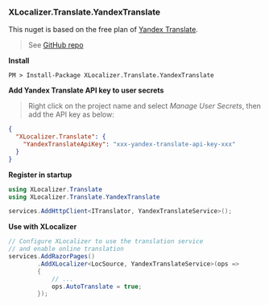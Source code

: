 ### XLocalizer.Translate.YandexTranslate
This nuget is based on the free plan of [Yandex Translate](https://tech.yandex.com/translate/).

> See [GitHub repo](https://github.com/LazZiya/XLocalizer.Translate.YandexTranslate)

**Install**
````
PM > Install-Package XLocalizer.Translate.YandexTranslate
````

**Add Yandex Translate API key to user secrets**
> Right click on the project name and select _Manage User Secrets_, then add the API key as below:

````json
{
  "XLocalizer.Translate": {
    "YandexTranslateApiKey": "xxx-yandex-translate-api-key-xxx"
  }
}
````

**Register in startup**
````csharp
using XLocalizer.Translate
using XLocalizer.Translate.YandexTranslate

services.AddHttpClient<ITranslator, YandexTranslateService>();
````

**Use with XLocalizer**
````csharp
// Configure XLocalizer to use the translation service 
// and enable online translation
services.AddRazorPages()
        .AddXLocalizer<LocSource, YandexTranslateService>(ops =>
        {
            // ...
            ops.AutoTranslate = true;
        });
````